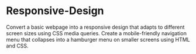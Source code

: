 # Responsive-Design
Convert a basic webpage into a responsive design that adapts to different screen sizes using CSS media queries. Create a mobile-friendly navigation menu that collapses into a hamburger menu on smaller screens using HTML and CSS.
